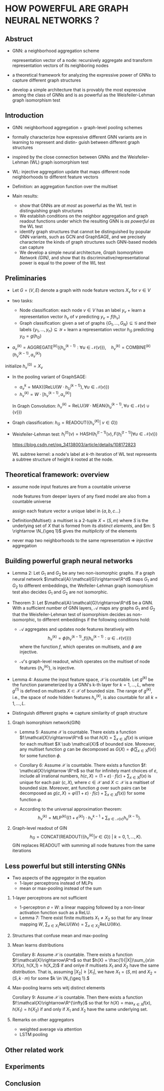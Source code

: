 # HOW POWERFUL ARE GRAPH NEURAL NETWORKS？

## Abstruct

* GNN: a neighborhood aggregation scheme

  representation vector of a node: recursively aggregate and transform representation vectors of its neighboring nodes 

* a theoretical framework for analyzing the expressive power of GNNs to capture different graph structures

* develop a simple architecture that is provably the most expressive among the class of GNNs and is as powerful as the Weisfeiler-Lehman graph isomorphism test

## Introduction

* GNN: neighborhood aggregation + graph-level pooling schemes

* formally characterize how expressive different GNN variants are in learning to represent and distin- guish between different graph structures

* inspired by the close connection between GNNs and the Weisfeiler-Lehman (WL) graph isomorphism test

* WL: injective aggregation update that maps different node neighborhoods to different feature vectors

* Definition: an aggregation function over the multiset

* Main results:

  * show that GNNs are *at* *most* as powerful as the WL test in distinguishing graph structures
  * We establish conditions on the neighbor aggregation and graph readout functions under which the resulting GNN is *as* *powerful* *as* the WL test
  * identify graph structures that cannot be distinguished by popular GNN variants, such as GCN and GraphSAGE, and we precisely characterize the kinds of graph structures such GNN-based models can capture
  * We develop a simple neural architecture, *Graph* *Isomorphism* *Network* *(GIN)*, and show that its discriminative/representational power is equal to the power of the WL test

## Preliminaries

* Let $G = (V, E)$ denote a graph with node feature vectors $X_v$ for $v \in V$

* two tasks:

  * Node classification: each node $v \in V$ has an label $y_v$ + learn a representation vector $h_v$ of $v$ predicting $y_v = f(h_v)$
  * Graph classification: given a set of graphs $\{G_1,...,G_N\} \subseteq \mathcal{G}$ and their labels $\{y_1,...,y_n\} \subseteq \mathcal{Y}$ + learn a representation vector $h_G$ predicting $y_G = g(h_G)$

*  $a_v^{(k)}=\text{AGGREGATE}^{(k)}(\{h_u^{(k-1)}:\forall u\in\mathcal{N}(v)\}),\quad h_v^{(k)}=\text{COMBINE}^{(k)}(h_v^{(k-1)},a_v^{(k)})$

  initialize $h_v^{(0)}=X_v$

* In the pooling variant of GraphSAGE: 

  * $a_v^{k}=\text{MAX}(\{\text{ReLU}(W\cdot h_U^{(k-1)}),\forall u \in \mathcal{N}(v)\})$
  * $h_v^{(k)}=W \cdot [h_v^{(k-1)},a_v^{(k)}]$

  In Graph Convolution: $h_v^{(k)}=\text{ReLU}(W \cdot \text{MEAN}\{h_u^{(k-1)},\forall u\in\mathcal{N}(v)\cup\{v\}\})$  

* Graph classification: $h_G =\text{READOUT}(\{h_v^{(K)} |\ v\in G\})$

* Weisfeiler-Lehman test: $h_l^{(t)}(v)=\text{HASH}(h_l^{(t-1)}(v),F\{h_l^{(t-1)}|\forall u\in \mathcal{N}(v)\})$

  <https://blog.csdn.net/qq_34138003/article/details/108172823>

  WL subtree kernel: a node's label at $k$-th iteration of WL test represents a subtree structure of height $k$ rooted at the node.

## Theoretical framework: overview

* assume node input features are from a countable universe

  node features from deeper layers of any fixed model are also from a countable universe

  assign each feature vector a unique label in $\{a,b,c...\}$

* Definition(Multiset): a multiset is a 2-tuple $X=(S,m)$ where $S$ is the underlying set of $X$ that is formed from its $distinct\ elements$, and $m: S \rightarrow \N_{\geq 1}$ gives the $multiplicity$ of the elements

* never map two neighborhoods to the same representation $\Rightarrow$ *injective* aggregation

## Building powerful graph neural networks

* Lemma 2: Let $G_1$ and $G_2$ be any two non-isomorphic graphs. If a graph neural network $\mathcal{A}:\mathcal{G}\rightarrow\R^d$  maps $G_1$ and $G_2$ to different embeddings, the Weifeiler-Lehman graph isomorphism test also decides $G_1$ and $G_2$ are not isomorphic.

* Theorem 3: Let $\mathcal{A}:\mathcal{G}\rightarrow\R^d$ be a GNN. With a sufficient number of GNN layers, $\mathcal{A}$ maps any graphs $G_1$ and $G_2$ that the Weisfeiler-Lehman test of isomorphism decides as non-isomorphic, to different embeddings if the following conditions hold:

  * $\mathcal{A}$ aggregates and updates node features iteratively with
    $$
    h_v^{(k)}=\phi(h_v^{(k-1)},f(\{h_u^{(k-1)}:u\in \mathcal{N}(v)\}))
    $$
    where the function $f$, which operates on multisets, and $\phi$ are injective.

  * $\mathcal{A}$'s graph-level readout, which operates on the multiset of node features $\{h_v^{(k)}\}$, is injective.

* Lemma 4: Assume the input feature space, $\mathcal{X}$ is countable. Let $g^{(k)}$ be the function parameterized by a GNN's k-th layer for $k=1,...,L$, where $g^{(1)}$ is defined on multisets $X \subset \mathcal{X}$ of bounded size. The range of $g^{(k)}$, i.e., the space of node hidden features $h_v^{(k)}$, is also countable for all $k=1,...,L.$

* Distinguish different graphs $\Rightarrow$ capture similarity of graph structure

1. Graph isomorphism network(GIN)

   * Lemma 5: Assume $\mathcal{X}$ is countable. There exists a function $f:\mathcal{X}\rightarrow\R^n$ so that $h(X) = \sum_{x \in X}f(x)$ is unique for each multiset $X \sub \mathcal{X}$ of bounded size. Moreover, any multiset function $g$ can be decomposed as $G(X)=\phi (\sum_{x\in X}f(x))$ for some function $\phi$.

   * Corollary 6: Assume $\mathcal{X}$ is countable. There exists a function $f: \mathcal{X}\rightarrow \R^n$ so that for infinitely mant choices of $\varepsilon$, include all irrational numbers, $h(c, X) = (1+\varepsilon)\cdot f(c) + \sum_{x \in X}f(x)$ is unique for each pair $(c,X)$, where $c \in \mathcal{X}$ and $X \subset \mathcal{X}$ is a maltiset of bounded size. Moreover, ant function $g$ over such pairs can be decomposed as $g(c,X) = \varphi((1+\varepsilon)\cdot f(c)+\sum_{x \in X}f(x))$ for some function $\varphi$.

   * According to the universal approximation theorem:
     $$
     h_v^{(k)}=\text{MLP}^{(k)}((1+\varepsilon^{(k)})\cdot h_v^{k-1}+\sum_{u\in\mathcal{N}(v)}h_u^{(k-1)}).
     $$

2. Graph-level readout of GIN
   $$
   h_G = \text{CONCAT}(\text{READOUT}(\{h_v^{(k)}|v\in G\})\ |\ k=0,1,...,K).
   $$
   GIN replaces READOUT with summing all node features from the same iterations

## Less powerful but still intersting GNNs

* Two aspects of the aggregator in the equation
  * 1-layer perceptrons instead of MLPs
  * mean or max-pooling instead of the sum

1. 1-layer perceptrons are not sufficient

   * 1-perceptron $\sigma \circ W$: a linear mapping followed by a non-linear activation function such as a ReLU.
   * Lemma 7: There exist finite multisets $X_1 \neq X_2$ so that for any linear mapping $W$, $\sum_{x\in X_1}\text{ReLU}(Wx)=\sum_{x\in X_2}\text{ReLU}(Wx).$

2. Structures that confuse mean and max-pooling

3. Mean learns distributions

   Corollary 8: Assume $\mathcal{X}$ is countable. There exists a function $f:\mathcal{X}\rightarrow\R^n$ so that $h(X) = \frac{1}{|X|}\sum_{x\in X}f(x), h(X_1) = h(X_2)$ if and onlye if multisets $X_1$ and $X_2$ have the same distribution. That is, assuming $|X_2| \geq |X_1|$, we have $X_1 = (S,m)$ and $X_2 = (S, k \cdot m)$ for some $k \in \N_{\geq 1}.$

4. Max-pooling learns sets witj distinct elements

   Corollary 9: Assume $\mathcal{X}$ is countable. Then there exists a function $f:\mathcal{X}\rightarrow\R^{\infty}$ so that for $h(X) = \max_{x\in X}f(x), h(X_1)=h(X_2)$ if and only if $X_1$ and $X_2$ have the same underlying set.

5. Remarks on other aggregators

   * weighted average via attention
   * LSTM pooling

## Other related work

## Experiments

## Conclusion

